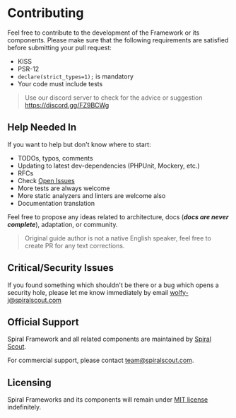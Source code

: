 # Contributing
Feel free to contribute to the development of the Framework or its components. Please make sure that the following
 requirements are satisfied before submitting your pull request:

* KISS
* PSR-12
* `declare(strict_types=1);` is mandatory
* Your code must include tests

> Use our discord server to check for the advice or suggestion https://discord.gg/FZ9BCWg

## Help Needed In
If you want to help but don't know where to start:

* TODOs, typos, comments
* Updating to latest dev-dependencies (PHPUnit, Mockery, etc.)
* RFCs
* Check [Open Issues](https://github.com/spiral/framework/issues)
* More tests are always welcome
* More static analyzers and linters are welcome also
* Documentation translation

Feel free to propose any ideas related to architecture, docs (___docs are never complete___),  adaptation, or community.

> Original guide author is not a native English speaker, feel free to create PR for any text corrections.

## Critical/Security Issues
If you found something which shouldn't be there or a bug which opens a security hole, please let me know immediately by email 
[wolfy-j@spiralscout.com](mailto:team@spiralscout.com)

## Official Support
Spiral Framework and all related components are maintained by [Spiral Scout](https://spiralscout.com/). 

For commercial support, please contact team@spiralscout.com.

## Licensing
Spiral Frameworks and its components will remain under [MIT license](/license.md) indefinitely.
